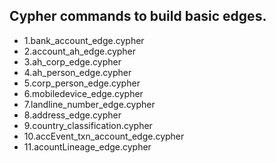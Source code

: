 ## Cypher commands to build basic edges.


- 1.bank_account_edge.cypher
- 2.account_ah_edge.cypher
- 3.ah_corp_edge.cypher
- 4.ah_person_edge.cypher
- 5.corp_person_edge.cypher
- 6.mobiledevice_edge.cypher
- 7.landline_number_edge.cypher
- 8.address_edge.cypher
- 9.country_classification.cypher
- 10.accEvent_txn_account_edge.cypher
- 11.acountLineage_edge.cypher